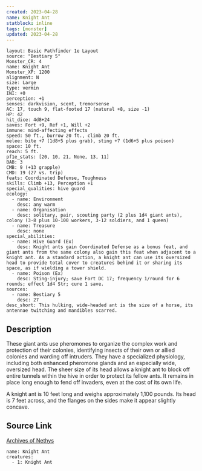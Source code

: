 ```yaml
---
created: 2023-04-28
name: Knight Ant
statblock: inline
tags: [monster]
updated: 2023-04-28
---
```

```statblock
layout: Basic Pathfinder 1e Layout
source: "Bestiary 5"
Monster_CR: 4
name: Knight Ant
Monster_XP: 1200
alignment: N
size: Large
type: vermin
INI: +0
perception: +1
senses: darkvision, scent, tremorsense
AC: 17, touch 9, flat-footed 17 (natural +8, size -1)
HP: 42
hit_dice: 4d8+24
saves: Fort +9, Ref +1, Will +2
immune: mind-affecting effects
speed: 50 ft., burrow 20 ft., climb 20 ft.
melee: bite +7 (1d8+5 plus grab), sting +7 (1d6+5 plus poison)
space: 10 ft.
reach: 5 ft.
pf1e_stats: [20, 10, 21, None, 13, 11]
BAB: 3
CMB: 9 (+13 grapple)
CMD: 19 (27 vs. trip)
feats: Coordinated Defense, Toughness
skills: Climb +13, Perception +1
special_qualities: hive guard
ecology:
  - name: Environment
    desc: any warm
  - name: Organisation
    desc: solitary, pair, scouting party (2 plus 1d4 giant ants), colony (3-8 plus 10-100 workers, 3-12 soldiers, and 1 queen)
  - name: Treasure
    desc: none
special_abilities:
  - name: Hive Guard (Ex)
    desc: Knight ants gain Coordinated Defense as a bonus feat, and giant ants from the same colony also gain this feat when adjacent to a knight ant. As a standard action, a knight ant can use its oversized head to provide total cover to creatures behind it or sharing its space, as if wielding a tower shield.
  - name: Poison (Ex)
    desc: Sting-injury; save Fort DC 17; frequency 1/round for 6 rounds; effect 1d4 Str; cure 1 save.
sources:
  - name: Bestiary 5
    desc: 27
desc_short: This hulking, wide-headed ant is the size of a horse, its antennae twitching and mandibles scarred.
```
## Description
These giant ants use pheromones to organize the complex work and protection of their colonies, identifying insects of their own or allied colonies and warding off intruders. They have a specialized physiology, including both enhanced pheromone glands and an especially wide, oversized head. The sheer size of its head allows a knight ant to block off entire tunnels within the hive in order to protect its fellow ants. It remains in place long enough to fend off invaders, even at the cost of its own life.

A knight ant is 10 feet long and weighs approximately 1,100 pounds. Its head is 7 feet across, and the flanges on the sides make it appear slightly concave.
## Source Link
[Archives of Nethys](https://aonprd.com/MonsterDisplay.aspx?ItemName=Knight%20Ant)
```encounter-table
name: Knight Ant
creatures:
  - 1: Knight Ant
```

